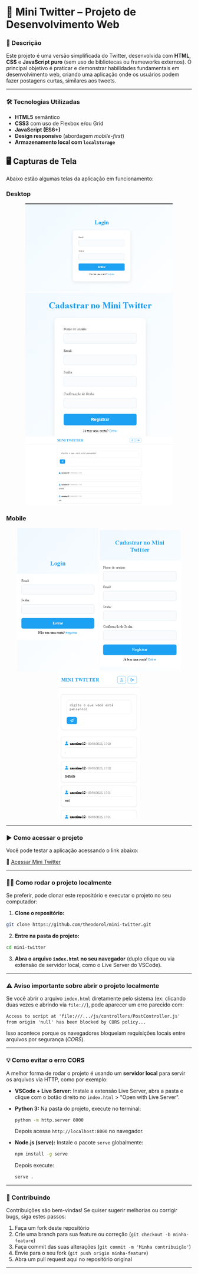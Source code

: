 
# 🚀 Mini Twitter – Projeto de Desenvolvimento Web

### 📌 Descrição

Este projeto é uma versão simplificada do Twitter, desenvolvida com **HTML**, **CSS** e **JavaScript puro** (sem uso de bibliotecas ou frameworks externos). O principal objetivo é praticar e demonstrar habilidades fundamentais em desenvolvimento web, criando uma aplicação onde os usuários podem fazer postagens curtas, similares aos tweets.

---

### 🛠️ Tecnologias Utilizadas

- **HTML5** semântico  
- **CSS3** com uso de Flexbox e/ou Grid  
- **JavaScript (ES6+)**  
- **Design responsivo** (abordagem *mobile-first*)  
- **Armazenamento local com `localStorage`**  

## 🖥️ Capturas de Tela 

Abaixo estão algumas telas da aplicação em funcionamento:

### Desktop
<p align="center">
  <img src="./screenshots/login-desktop.png" alt="Tela de Login" width="400" />
  <img src="./screenshots/cadastro-desktop.png" alt="Tela de Cadastro" width="400" />
  <img src="./screenshots/post-desktop.png" alt="Feed de Postagens" width="400" />
</p>

### Mobile
<p align="center">
  <img src="./screenshots/login-mobile.png" alt="Tela de Login" width="220" />
  <img src="./screenshots/cadastro-mobile.png" alt="Tela de Cadastro" width="220" />
  <img src="./screenshots/post-mobile.png" alt="Feed de Postagens" width="220" />
</p>

---

### ▶️ Como acessar o projeto

Você pode testar a aplicação acessando o link abaixo:

🔗 [Acessar Mini Twitter](https://theodorol.github.io/mini-twitter/)

---

### 🧑‍💻 Como rodar o projeto localmente

Se preferir, pode clonar este repositório e executar o projeto no seu computador:

1. **Clone o repositório:**

```bash
git clone https://github.com/theodorol/mini-twitter.git
```

2. **Entre na pasta do projeto:**

```bash
cd mini-twitter
```

3. **Abra o arquivo `index.html` no seu navegador** (duplo clique ou via extensão de servidor local, como o Live Server do VSCode).

---

### ⚠️ Aviso importante sobre abrir o projeto localmente

Se você abrir o arquivo `index.html` diretamente pelo sistema (ex: clicando duas vezes e abrindo via `file://`), pode aparecer um erro parecido com:

```
Access to script at 'file:///.../js/controllers/PostController.js' from origin 'null' has been blocked by CORS policy...
```

Isso acontece porque os navegadores bloqueiam requisições locais entre arquivos por segurança (*CORS*).

---

### 💡 Como evitar o erro CORS

A melhor forma de rodar o projeto é usando um **servidor local** para servir os arquivos via HTTP, como por exemplo:

- **VSCode + Live Server:** Instale a extensão Live Server, abra a pasta e clique com o botão direito no `index.html` > "Open with Live Server".

- **Python 3:** Na pasta do projeto, execute no terminal:

  ```bash
  python -m http.server 8000
  ```

  Depois acesse `http://localhost:8000` no navegador.

- **Node.js (serve):** Instale o pacote `serve` globalmente:

  ```bash
  npm install -g serve
  ```

  Depois execute:

  ```bash
  serve .
  ```

---

### 🤝 Contribuindo

Contribuições são bem-vindas! Se quiser sugerir melhorias ou corrigir bugs, siga estes passos:

1. Faça um fork deste repositório  
2. Crie uma branch para sua feature ou correção (`git checkout -b minha-feature`)  
3. Faça commit das suas alterações (`git commit -m 'Minha contribuição'`)  
4. Envie para o seu fork (`git push origin minha-feature`)  
5. Abra um pull request aqui no repositório original

---
